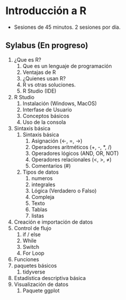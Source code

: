 # Introducción a R

- Sesiones de 45 minutos. 2 sesiones por día.

## Sylabus (En progreso)

1. ¿Que es R?
    1. Que es un lenguaje de programación
    2. Ventajas de R
    3. ¿Quienes usan R?
    4. R vs otras soluciones.
    5. R Studio (IDE)
2. R Studio
    1. Instalación (Windows, MacOS)
    2. Interfase de Usuario
    3. Conceptos básicos
    4. Uso de la consola
3. Sintaxis básica
    1. Sintaxis básica
        1. Asignación (←, =, →)
        2. Operadores  aritméticos (+, -, *, /)
        3. Operadores lógicos (AND, OR, NOT)
        4. Operadores relacionales (<, >, ≠)
        5. Comentarios (#)
    2. Tipos de datos
        1. numeros
        2. integrales
        3. Lógica (Verdadero o Falso)
        4. Compleja
        5. Texto
        6. Tablas
        7. listas
4. Creación e importación de datos
5. Control de flujo
    1. if / else
    2. While
    3. Switch
    4. For Loop
6. Funciones
7. paquetes básicos
    1. tidyverse
8. Estadística descriptiva básica
9. Visualización de datos
    1. Paquete ggplot

